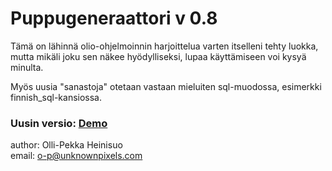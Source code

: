 Puppugeneraattori v 0.8
=======================

Tämä on lähinnä olio-ohjelmoinnin harjoittelua varten itselleni tehty luokka, 
mutta mikäli joku sen näkee hyödylliseksi, lupaa käyttämiseen voi kysyä minulta.

Myös uusia "sanastoja" otetaan vastaan mieluiten sql-muodossa, esimerkki finnish_sql-kansiossa.

### __Uusin versio__: [Demo](http://unknownpixels.com/puppua.php "Demo") ###

author: Olli-Pekka Heinisuo  
email: o-p@unknownpixels.com